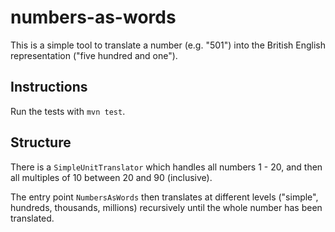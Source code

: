 # numbers-as-words

This is a simple tool to translate a number (e.g. "501") into the British English representation ("five hundred and one").

## Instructions

Run the tests with `mvn test`.

## Structure

There is a `SimpleUnitTranslator` which handles all numbers 1 - 20, and then all multiples of 10 between 20 and 90 (inclusive).

The entry point `NumbersAsWords` then translates at different levels ("simple", hundreds, thousands, millions) recursively until the whole number has been translated.